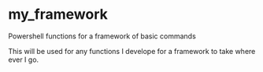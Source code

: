# my_framework
Powershell functions for a framework of basic commands

This will be used for any functions I develope for a framework to take where ever I go.
